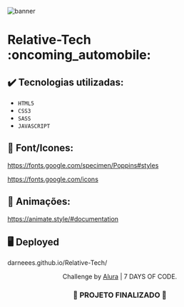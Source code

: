 ![banner](https://github.com/darneees/Relative-Tech/assets/79709843/87afad2a-51d9-43d0-ade6-38c8b54af1b0)

<h1>
  Relative-Tech :oncoming_automobile:
</h1>

## ✔️ Tecnologias utilizadas:
- ``HTML5``
- ``CSS3``
- ``SASS``
- ``JAVASCRIPT``

## :paperclip: Font/Icones:

https://fonts.google.com/specimen/Poppins#styles

https://fonts.google.com/icons

## :paperclip: Animações:

https://animate.style/#documentation

## :desktop_computer: Deployed

darneees.github.io/Relative-Tech/

<p align="center">
  Challenge by <a href="https://7daysofcode.io/" target="_blank">Alura</a> | 7 DAYS OF CODE</a>.
</p>

<h3 align="center">
  
  :construction: PROJETO FINALIZADO :construction:
  
</h3>
